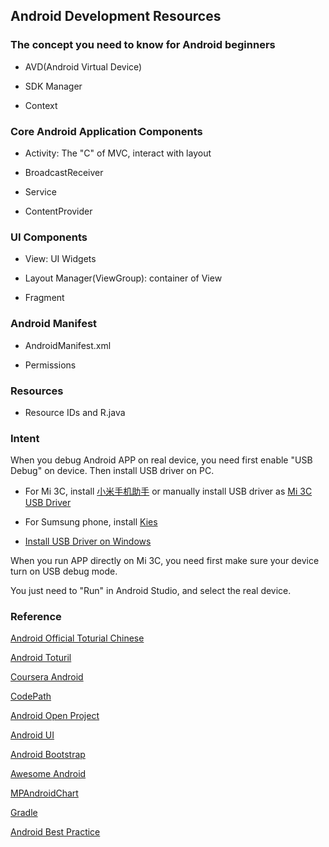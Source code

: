 ## Android Development Resources


### The concept you need to know for Android beginners

* AVD(Android Virtual Device)

* SDK Manager

* Context


### Core Android Application Components

* Activity: The "C" of MVC, interact with layout

* BroadcastReceiver

* Service

* ContentProvider


### UI Components

* View: UI Widgets

* Layout Manager(ViewGroup): container of View

* Fragment


### Android Manifest

* AndroidManifest.xml

* Permissions


### Resources

* Resource IDs and R.java


### Intent



When you debug Android APP on real device, you need first enable "USB Debug" on device. Then install USB driver on PC.

* For Mi 3C, install [小米手机助手](http://zhushou.xiaomi.com/) or manually install USB driver as [Mi 3C USB Driver](http://www.xiaomi.cn/content-19-6735-1.html)

* For Sumsung phone, install [Kies](http://www.samsung.com/cn/support/usefulsoftware/KIES/)

* [Install USB Driver on Windows](http://developer.android.com/tools/extras/oem-usb.html)

When you run APP directly on Mi 3C, you need first make sure your device turn on USB debug mode. 

You just need to "Run" in Android Studio, and select the real device.


### Reference

[Android Official Toturial Chinese](http://hukai.me/android-training-course-in-chinese/index.html)

[Android Toturil](http://www.vogella.com/tutorials/android.html)

[Coursera Android](https://github.com/aporter/coursera-android)

[CodePath](http://guides.codepath.com/android)

[Android Open Project](https://github.com/Trinea/android-open-project)

[Android UI](https://github.com/wasabeef/awesome-android-ui)

[Android Bootstrap](https://github.com/Bearded-Hen/Android-Bootstrap)

[Awesome Android](https://github.com/snowdream/awesome-android)

[MPAndroidChart](https://github.com/PhilJay/MPAndroidChart)

[Gradle](http://gradle.org/)

[Android Best Practice](https://github.com/futurice/android-best-practices)


